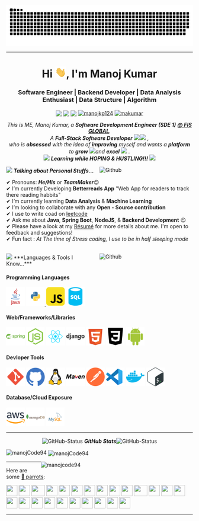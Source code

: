 <div align="center">
  <img  src="https://github.com/1999AZZAR/1999AZZAR/blob/main/resources/img/grid-snake.svg"
       alt="snake" /></a>
</div>

<hr>
<h1 align="center">Hi <img src="https://raw.githubusercontent.com/ABSphreak/ABSphreak/master/gifs/Hi.gif" width="30px">, I'm Manoj Kumar</h1>
<h3 align="center">Software Engineer |  Backend Developer |  Data Analysis Enthusiast | Data Structure | Algorithm</h3>
<p align="center">
<a href = 'https://linkedin.com/in//manojku123/'> <img width = '32px' align= 'center' src="https://raw.githubusercontent.com/rahulbanerjee26/githubAboutMeGenerator/main/icons/linked-in-alt.svg"/></a> 
<a href = "manojcode94.github.io/"> <img width = '32px' align= 'center' src="https://raw.githubusercontent.com/rahulbanerjee26/githubAboutMeGenerator/main/icons/portfolio.png"/></a> 
<a href = "https://github.com/manojCode94"> <img width = '32px' align= 'center' src="https://raw.githubusercontent.com/rahulbanerjee26/githubAboutMeGenerator/main/icons/github.svg"/></a>
<a href="https://www.hackerrank.com/manojkp124" target="blank"><img align="center" src="https://raw.githubusercontent.com/rahuldkjain/github-profile-readme-generator/master/src/images/icons/Social/hackerrank.svg" alt="manojkp124" height="30" width="40" /></a>
<a href="https://www.leetcode.com/makumar" target="blank"><img align="center" src="https://raw.githubusercontent.com/rahuldkjain/github-profile-readme-generator/master/src/images/icons/Social/leet-code.svg" alt="makumar" height="30" width="40" /></a>
</p>
</p>



<p align="center">
  <em>
    This is ME, Manoj Kumar, a <b>Software Development Engineer (SDE 1)</b> <a href="https://www.fisglobal.com/en"> <b>@ FIS GLOBAL</b></a>. <br>
    A <b>Full-Stack Software Developer</b> <img src="https://github.com/TheDudeThatCode/TheDudeThatCode/blob/master/Assets/Developer.gif" width="30px"><img src="https://github.com/TheDudeThatCode/TheDudeThatCode/blob/master/Assets/Designer.gif" width="36px">&nbsp,<br>who is <b>obsessed</b>
    with the idea of <b>improving</b> myself and wants a <b>platform</b> to 
    <b>grow</b> <img src="https://github.com/TheDudeThatCode/TheDudeThatCode/blob/master/Assets/Rocket.gif" width="18px">and 
    <b>excel</b> <img src="https://github.com/TheDudeThatCode/TheDudeThatCode/blob/master/Assets/Medal.gif" width="20px">&nbsp.
  </em> 
  <br>
  <img src="https://media.giphy.com/media/VgCDAzcKvsR6OM0uWg/giphy.gif" width="50" /> <b><i>Learning while HOPING & HUSTLING!!!</i></b> <img src="https://media.giphy.com/media/7j2hfyeVcDtf2/giphy.gif" width="50" />
</p>

<img width="50%" align="right" alt="Github" src="https://raw.githubusercontent.com/onimur/.github/master/.resources/git-header.svg" />

<img src="https://media.giphy.com/media/ObNTw8Uzwy6KQ/giphy.gif" width="30px">&nbsp;***Talking about Personal Stuffs...***

✔ Pronouns: ***He/His*** or ***TeamMaker***😉 <br>
✔ I’m currently Developing **Betterreads App** "Web App for readers to track there reading habbits"<br>
✔ I’m currently learning **Data Analysis** & **Machine Learning**<br>
✔ I’m looking to collaborate with any **Open - Source contribution**<br>
✔ I use to write coad on [leetcode](https://www.leetcode.com/makumar) <br>
✔ Ask me about **Java**, **Spring Boot**, **NodeJS**, & **Backend Development** 😉<br>
✔ Please have a look at my [Résumé](https://manojcode94.github.io/manoj_kumar_resume.pdf) for more details about me. I'm open to feedback and suggestions!<br>
✔ Fun fact : *At The time of Stress coding, I use to be in half sleeping mode*<br><br>


<img width="50%" align="right" alt="Github"  src="https://github.com/thompsonemerson/thompsonemerson/raw/master/cover-thompson.png"/> 
<img src="https://media.giphy.com/media/ObNTw8Uzwy6KQ/giphy.gif" width="30px">&nbsp;***Languages & Tools I Know...***</p>
<p align="left">
  <h4>Programming Languages</h4>
  <a href= "https://www.java.com/en/"> <img src ="./images/java-logo-svgrepo-com.svg" width="50px"></a>
  <a href= "https://www.python.org/"> <img src ="./images/python-svgrepo-com.svg" width='50px'> </a>
  <a href= "https://www.w3schools.com/js/"> <img src ='./images/javascript-svgrepo-com.svg' width="50px"></a>
  <a href= "https://www.w3schools.com/sql/"> <img src ='./images/sql-database-generic-svgrepo-com.svg' width="50px"></a>
</P>
<p align="right">
  <h4>Web/Frameworks/Libraries</h4>
  <a href= "https://spring.io/"> <img src ='./images/spring-svgrepo-com.svg' width="50px"></a>
  <a href= "https://nodejs.org/en"> <img src ='./images/node-js-svgrepo-com.svg' width="50px"></a>
  <a href= "https://react.dev/"> <img src ='./images/react-javascript-js-framework-facebook-svgrepo-com.svg' width="50px"></a>
    <a href= "https://www.djangoproject.com/"> <img src ='./images/django-svgrepo-com.svg' width="50px"></a>
     <a href= "https://www.w3schools.com/html/"> <img src ='./images/html-5-svgrepo-com.svg' width="50px"></a>
     <a href= "https://www.tutorialspoint.com/css/css3_tutorial.htm"> <img src ='./images/css3-svgrepo-com.svg' width="50px"></a>
     <a href= "https://developer.android.com/studio"> <img src ='./images/android-icon-svgrepo-com.svg' width="50px"></a>
</P>  

<p align="right">
  <h4>Devloper Tools</h4>
  <a href= "https://git-scm.com/"> <img src ='./images/git-svgrepo-com.svg' width="50px"></a>
  <a href= "https://github.com/"> <img src ='./images/github-color-svgrepo-com.svg' width="50px"></a>
  <a href= "https://ubuntu.com/"> <img src ='./images/linux-svgrepo-com.svg' width="50px"></a>
  <a href= "https://maven.apache.org/"> <img src ='./images/maven-svgrepo-com.svg' width="50px"></a>
  <a href= "https://www.postman.com/"> <img src ='./images/postman-icon-svgrepo-com.svg' width="50px"></a>
  <a href= "https://code.visualstudio.com/"> <img src ='./images/vs-code-svgrepo-com.svg' width="50px"></a>
  <a href= "https://www.docker.com/"> <img src ='./images/docker-svgrepo-com.svg' width="50px"></a>
  <a href= "https://www.gnu.org/software/bash/"> <img src ='./images/bash-icon-svgrepo-com.svg' width="50px"></a>
</P>  

<p align="right">
  <h4>Database/Cloud Exposure</h4>
  <a href= "https://aws.amazon.com/"> <img src ='./images/aws-svgrepo-com.svg' width="50px"></a>
  <a href= "https://www.mongodb.com/"> <img src ='./images/mongodb-logo-svgrepo-com.svg' width="50px"></a>
  <a href= "https://www.mysql.com/"> <img src ='./images/mysql-logo-svgrepo-com.svg' width="50px"></a>
</P>



<hr>
<p align="center">
<img src="https://media.giphy.com/media/8UHRm5oY4k4FDxq5QG/giphy.gif" width="30px" alt="GitHub-Status"/>&nbsp;<i><b>GitHub Stats</b></i><img src="https://media.giphy.com/media/8UHRm5oY4k4FDxq5QG/giphy.gif" width="30px" alt="GitHub-Status"/></p>

<p><img align="left" src="https://github-readme-stats.vercel.app/api/top-langs?username=manojCode94&show_icons=true&locale=en&layout=compact" alt="manojCode94" /></p>

<p>&nbsp;<img align="center" src="https://github-readme-stats.vercel.app/api?username=manojCode94&show_icons=true&locale=en" alt="manojCode94" width="410" /></p>

<p><img align="right" src="https://github-readme-streak-stats.herokuapp.com/?user=manojcode94&" alt="manojcode94" width="410" /></p>


<hr>

Here are some [🦜 parrots](https://cultofthepartyparrot.com):

<div>
    <img src="https://cultofthepartyparrot.com/parrots/hd/githubparrot.gif" width="30" height="30"/>
    <img src="https://cultofthepartyparrot.com/flags/hd/indiaparrot.gif" width="30" height="30"/>
    <img src="https://cultofthepartyparrot.com/parrots/asyncparrot.gif" width="36" height="30"/>
    <img src="https://cultofthepartyparrot.com/parrots/exceptionallyfastparrot.gif" width="30" height="30"/>
    <img src="https://cultofthepartyparrot.com/parrots/hd/60fpsparrot.gif" width="30" height="30"/>
    <img src="https://cultofthepartyparrot.com/parrots/hd/jumpingparrot.gif" width="30" height="30"/>
    <img src="https://cultofthepartyparrot.com/parrots/hd/opensourceparrot.gif" width="30" height="30"/>
    <img src="https://cultofthepartyparrot.com/parrots/hd/dealwithitnowparrot.gif" width="30" height="30"/>
    <img src="https://cultofthepartyparrot.com/parrots/hd/hypnoparrotlight.gif" width="30" height="30"/>
    <img src="https://cultofthepartyparrot.com/parrots/databaseparrot.gif" width="30" height="30"/>
    <img src="https://cultofthepartyparrot.com/parrots/fixparrot.gif" width="36" height="30"/>
    <img src="https://cultofthepartyparrot.com/parrots/hd/laptop_parrot.gif" width="30" height="30"/>
    <img src="https://cultofthepartyparrot.com/parrots/hd/spinningparrot.gif" width="30" height="30"/>
    <img src="https://cultofthepartyparrot.com/parrots/hd/levitationparrot.gif" width="30" height="30"/>
    <img src="https://cultofthepartyparrot.com/parrots/hd/meldparrot.gif" width="30" height="30"/>
    <img src="https://cultofthepartyparrot.com/parrots/slomoparrot.gif" width="30" height="30"/>
    <img src="https://cultofthepartyparrot.com/parrots/hd/moonwalkingparrot.gif" width="30" height="30"/>
    <img src="https://cultofthepartyparrot.com/parrots/hd/stableparrot.gif" width="30" height="30"/>
    <img src="https://cultofthepartyparrot.com/parrots/hd/scienceparrot.gif" width="30" height="30"/>
    <img src="https://cultofthepartyparrot.com/parrots/hd/pirateparrot.gif" width="30" height="30"/>
    <img src="https://cultofthepartyparrot.com/parrots/hd/footballparrot.gif" width="30" height="30"/>
    <img src="https://cultofthepartyparrot.com/parrots/hd/illuminatiparrot.gif" width="30" height="30"/>
    <img src="https://cultofthepartyparrot.com/parrots/hd/hypnoparrotdark.gif" width="30" height="30"/>
    <img src="https://cultofthepartyparrot.com/parrots/hd/mustacheparrot.gif" width="30" height="30"/>
</div>

<hr>
